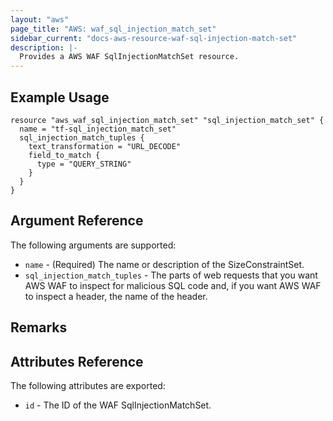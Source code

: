 ```yaml
---
layout: "aws"
page_title: "AWS: waf_sql_injection_match_set"
sidebar_current: "docs-aws-resource-waf-sql-injection-match-set"
description: |-
  Provides a AWS WAF SqlInjectionMatchSet resource.
---
```


## Example Usage

```
resource "aws_waf_sql_injection_match_set" "sql_injection_match_set" {
  name = "tf-sql_injection_match_set"
  sql_injection_match_tuples {
    text_transformation = "URL_DECODE"
    field_to_match {
      type = "QUERY_STRING"
    }
  }
}
```

## Argument Reference

The following arguments are supported:

* `name` - (Required) The name or description of the SizeConstraintSet.
* `sql_injection_match_tuples` - The parts of web requests that you want AWS WAF to inspect for malicious SQL code and, if you want AWS WAF to inspect a header, the name of the header.

## Remarks

## Attributes Reference

The following attributes are exported:

* `id` - The ID of the WAF SqlInjectionMatchSet.
